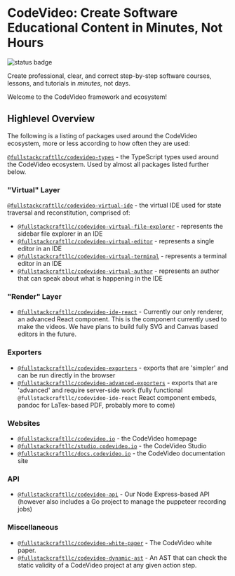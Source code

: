 # CodeVideo: Create Software Educational Content in Minutes, Not Hours

![status badge](https://img.shields.io/badge/status-legendary-57D6BB?labelColor=gray)

Create professional, clear, and correct step-by-step software courses, lessons, and tutorials in *minutes*, not days.

Welcome to the CodeVideo framework and ecosystem!

## Highlevel Overview

The following is a listing of packages used around the CodeVideo ecosystem, more or less according to how often they are used:

[`@fullstackcraftllc/codevideo-types`](https://github.com/codevideo/codevideo-types) - the TypeScript types used around the CodeVideo ecosystem. Used by almost all packages listed further below.

### "Virtual" Layer

[`@fullstackcraftllc/codevideo-virtual-ide`](https://github.com/codevideo/codevideo-virtual-ide) - the virtual IDE used for state traversal and reconstitution, comprised of:
  - [`@fullstackcraftllc/codevideo-virtual-file-explorer`](https://github.com/codevideo/codevideo-virtual-file-explorer) - represents the sidebar file explorer in an IDE
  - [`@fullstackcraftllc/codevideo-virtual-editor`](https://github.com/codevideo/codevideo-virtual-editor) - represents a single editor in an IDE
  - [`@fullstackcraftllc/codevideo-virtual-terminal`](https://github.com/codevideo/codevideo-virtual-terminal) - represents a terminal editor in an IDE
  - [`@fullstackcraftllc/codevideo-virtual-author`](https://github.com/codevideo/codevideo-virtual-author) - represents an author that can speak about what is happening in the IDE

### "Render" Layer

- [`@fullstackcraftllc/codevideo-ide-react`](https://github.com/codevideo/codevideo-ide-react) - Currently our only renderer, an advanced React component. This is the component currently used to make the videos. We have plans to build fully SVG and Canvas based editors in the future.

### Exporters

- [`@fullstackcraftllc/codevideo-exporters`](https://github.com/codevideo/codevideo-exporters) - exports that are 'simpler' and can be run directly in the browser
- [`@fullstackcraftllc/codevideo-advanced-exporters`](https://github.com/codevideo/codevideo-advanced-exporters) - exports that are 'advanced' and require server-side work (fully functional `@fullstackcraftllc/codevideo-ide-react` React component embeds, pandoc for LaTex-based PDF, probably more to come)

### Websites

- [`@fullstackcraftllc/codevideo.io`](https://github.com/codevideo/codevideo.io) - the CodeVideo homepage
- [`@fullstackcraftllc/studio.codevideo.io`](https://github.com/codevideo/studio.codevideo.io) - the CodeVideo Studio
- [`@fullstackcraftllc/docs.codevideo.io`](https://github.com/codevideo/docs.codevideo.io) - the CodeVideo documentation site

### API

- [`@fullstackcraftllc/codevideo-api`](https://github.com/codevideo/codevideo-api) - Our Node Express-based API (however also includes a Go project to manage the puppeteer recording jobs)

### Miscellaneous

- [`@fullstackcraftllc/codevideo-white-paper`](https://github.com/codevideo/codevideo-white-paper) - The CodeVideo white paper.
- [`@fullstackcraftllc/codevideo-dynamic-ast`](https://github.com/codevideo/codevideo-dynamic-ast) - An AST that can check the static validity of a CodeVideo project at any given action step.

